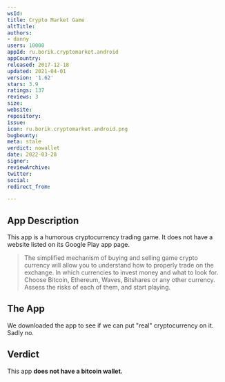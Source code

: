```yaml
---
wsId: 
title: Crypto Market Game
altTitle: 
authors:
- danny
users: 10000
appId: ru.borik.cryptomarket.android
appCountry: 
released: 2017-12-18
updated: 2021-04-01
version: '1.62'
stars: 3.9
ratings: 137
reviews: 3
size: 
website: 
repository: 
issue: 
icon: ru.borik.cryptomarket.android.png
bugbounty: 
meta: stale
verdict: nowallet
date: 2022-03-28
signer: 
reviewArchive: 
twitter: 
social: 
redirect_from: 

---
```


## App Description

This app is a humorous cryptocurrency trading game. It does not have a website listed on its Google Play app page. 

> The simplified mechanism of buying and selling game crypto currency will allow you to understand how to properly trade on the exchange. In which currencies to invest money and what to look for. Choose Bitcoin, Ethereum, Waves, Bitshares or any other currency. Assess the risks of each of them, and start playing.

## The App

We downloaded the app to see if we can put "real" cryptocurrency on it. Sadly no. 

## Verdict

This app **does not have a bitcoin wallet.**


